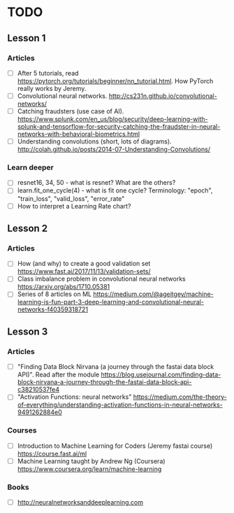 # TODO

## Lesson 1

### Articles

- [ ] After 5 tutorials, read https://pytorch.org/tutorials/beginner/nn_tutorial.html. How PyTorch really works by Jeremy.
- [ ] Convolutional neural networks. http://cs231n.github.io/convolutional-networks/
- [ ] Catching fraudsters (use case of AI). https://www.splunk.com/en_us/blog/security/deep-learning-with-splunk-and-tensorflow-for-security-catching-the-fraudster-in-neural-networks-with-behavioral-biometrics.html
- [ ] Understanding convolutions (short, lots of diagrams). http://colah.github.io/posts/2014-07-Understanding-Convolutions/

### Learn deeper

- [ ] resnet16, 34, 50 - what is resnet? What are the others?
- [ ] learn.fit_one_cycle(4) - what is fit one cycle? Terminology: "epoch", "train_loss", "valid_loss", "error_rate"
- [ ] How to interpret a Learning Rate chart?

## Lesson 2

### Articles

- [ ] How (and why) to create a good validation set https://www.fast.ai/2017/11/13/validation-sets/
- [ ] Class imbalance problem in convolutional neural networks https://arxiv.org/abs/1710.05381
- [ ] Series of 8 articles on ML https://medium.com/@ageitgey/machine-learning-is-fun-part-3-deep-learning-and-convolutional-neural-networks-f40359318721

## Lesson 3

### Articles

- [ ] "Finding Data Block Nirvana (a journey through the fastai data block API)". Read after the module https://blog.usejournal.com/finding-data-block-nirvana-a-journey-through-the-fastai-data-block-api-c38210537fe4
- [ ] "Activation Functions: neural networks" https://medium.com/the-theory-of-everything/understanding-activation-functions-in-neural-networks-9491262884e0

### Courses

- [ ] Introduction to Machine Learning for Coders (Jeremy fastai course) https://course.fast.ai/ml
- [ ] Machine Learning taught by Andrew Ng (Coursera) https://www.coursera.org/learn/machine-learning

### Books

- [ ] http://neuralnetworksanddeeplearning.com
